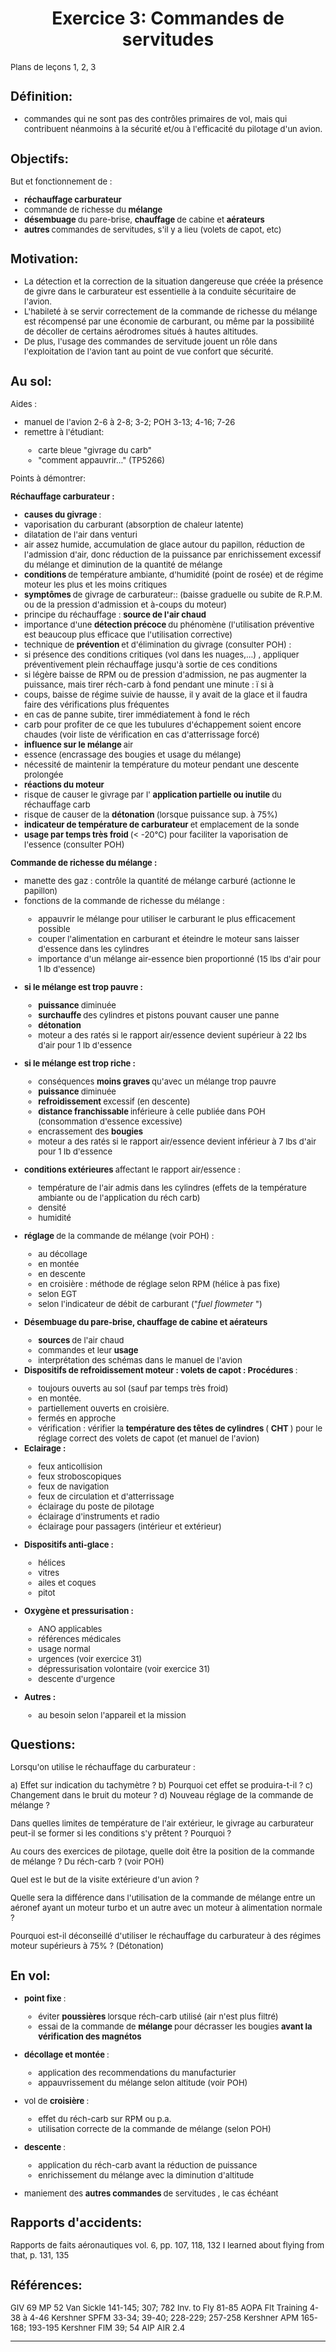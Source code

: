 <H1 ALIGN=CENTER>Exercice 3: Commandes de servitudes</H1>

<FONT SIZE=-1>Plans de leçons 1, 2, 3 </P>

<H2>Définition:</H2>

<UL>
<LI>commandes qui ne sont pas des contrôles primaires de vol, mais
qui contribuent néanmoins à la sécurité et/ou
à l'efficacité du pilotage d'un avion.</LI>
</UL>

<H2>Objectifs:</H2>

But et fonctionnement de : </P>

<UL>
<LI><B>réchauffage carburateur</B> </LI>

<LI>commande de richesse du <B>mélange </B></LI>

<LI><B>désembuage </B>du pare-brise, <B>chauffage </B>de cabine
et <B>aérateurs </B></LI>

<LI><B>autres </B>commandes de servitudes, s'il y a lieu (volets de capot,
etc)</LI>
</UL>

<H2>Motivation:</H2>

<UL>
<LI>La détection et la correction de la situation dangereuse que
créée la présence de givre dans le carburateur est
essentielle à la conduite sécuritaire de l'avion. </LI>

<LI>L'habileté à se servir correctement de la commande de
richesse du mélange est récompensé par une économie
de carburant, ou même par la possibilité de décoller
de certains aérodromes situés à hautes altitudes.
</LI>

<LI>De plus, l'usage des commandes de servitude jouent un rôle dans
l'exploitation de l'avion tant au point de vue confort que sécurité.
</LI>
</UL>

<H2>Au sol:</H2>

Aides :</P>

<UL>
<LI>manuel de l'avion 2-6 à 2-8; 3-2; POH 3-13; 4-16; 7-26 </LI>

<LI>remettre à l'étudiant:</LI>

<UL>
<LI>carte bleue "givrage du carb" </LI>

<LI>"comment appauvrir..." (TP5266)</LI>
</UL>
</UL>


Points à démontrer: 
</P>

<B>Réchauffage carburateur : </B>
</P>

<UL>
<LI><B>causes du givrage </B>: </LI>

<LI>vaporisation du carburant (absorption de chaleur latente) </LI>

<LI>dilatation de l'air dans venturi </LI>

<LI>air assez humide, accumulation de glace autour du papillon, réduction
de l'admission d'air, donc réduction de la puissance par enrichissement
excessif du mélange et diminution de la quantité de mélange
</LI>

<LI><B>conditions </B>de température ambiante, d'humidité
(point de rosée) et de régime moteur les plus et les moins
critiques </LI>

<LI><B>symptômes </B>de givrage de carburateur:: (baisse graduelle
ou subite de R.P.M. ou de la pression d'admission et à-coups du
moteur) </LI>

<LI>principe du réchauffage : <B>source de l'air chaud </B></LI>

<LI>importance d'une <B>détection précoce </B>du phénomène
(l'utilisation préventive est beaucoup plus efficace que l'utilisation
corrective) </LI>

<LI>technique de <B>prévention </B>et d'élimination du givrage
(consulter POH) : </LI>

<LI>si présence des conditions critiques (vol dans les nuages,...)
, appliquer préventivement plein réchauffage jusqu'à
sortie de ces conditions </LI>

<LI>si légère baisse de RPM ou de pression d'admission, ne
pas augmenter la puissance, mais tirer réch-carb à fond pendant
une minute : ï si à</LI>

<LI>coups, baisse de régime suivie de hausse, il y avait de la glace
et il faudra faire des vérifications plus fréquentes </LI>

<LI>en cas de panne subite, tirer immédiatement à fond le
réch</LI>

<LI>carb pour profiter de ce que les tubulures d'échappement soient
encore chaudes (voir liste de vérification en cas d'atterrissage
forcé) </LI>

<LI><B>influence sur le mélange </B>air</LI>

<LI>essence (encrassage des bougies et usage du mélange) </LI>

<LI>nécessité de maintenir la température du moteur
pendant une descente prolongée </LI>

<LI><B>réactions du moteur </B></LI>

<LI>risque de causer le givrage par l' <B>application partielle ou inutile
</B>du réchauffage carb </LI>

<LI>risque de causer de la <B>détonation </B>(lorsque puissance
sup. à 75%) </LI>

<LI><B>indicateur de température de carburateur </B>et emplacement
de la sonde </LI>

<LI><B>usage par temps très froid </B>(< -20°C) pour faciliter
la vaporisation de l'essence (consulter POH) 
</LI>
</UL>

<B>Commande de richesse du mélange : </B>
</P>

<UL>
<LI>manette des gaz : contrôle la quantité de mélange
carburé (actionne le papillon) </LI>

<LI>fonctions de la commande de richesse du mélange : </LI>

<UL>
<LI>appauvrir le mélange pour utiliser le carburant le plus efficacement
possible </LI>

<LI>couper l'alimentation en carburant et éteindre le moteur sans
laisser d'essence dans les cylindres </LI>

<LI>importance d'un mélange air-essence bien proportionné
(15 lbs d'air pour 1 lb d'essence) </LI>
</UL>
</UL>

<UL>
<LI><B>si le mélange est trop pauvre : </B></LI>

<UL>
<LI><B>puissance </B>diminuée </LI>

<LI><B>surchauffe </B>des cylindres et pistons pouvant causer une panne
</LI>

<LI><B>détonation </B></LI>

<LI>moteur a des ratés si le rapport air/essence devient supérieur
à 22 lbs d'air pour 1 lb d'essence </LI>
</UL>
</UL>

<UL>
<LI><B>si le mélange est trop riche :</B></LI>

<UL>
<LI>conséquences <B>moins graves </B>qu'avec un mélange trop
pauvre </LI>

<LI><B>puissance </B>diminuée </LI>

<LI><B>refroidissement </B>excessif (en descente) </LI>

<LI><B>distance franchissable </B>inférieure à celle publiée
dans POH (consommation d'essence excessive) </LI>

<LI>encrassement des <B>bougies </B></LI>

<LI>moteur a des ratés si le rapport air/essence devient inférieur
à 7 lbs d'air pour 1 lb d'essence </LI>
</UL>
</UL>

<UL>
<LI><B>conditions extérieures </B>affectant le rapport air/essence
: </LI>

<UL>
<LI>température de l'air admis dans les cylindres (effets de la
température ambiante ou de l'application du réch carb) </LI>

<LI>densité </LI>

<LI>humidité </LI>
</UL>
</UL>

<UL>
<LI><B>réglage </B>de la commande de mélange (voir POH) :</LI>

<UL>
<LI>au décollage </LI>

<LI>en montée </LI>

<LI>en descente </LI>

<LI>en croisière : méthode de réglage selon RPM (hélice
à pas fixe) </LI>

<LI>selon EGT </LI>

<LI>selon l'indicateur de débit de carburant ("<I>fuel flowmeter
</I>") </LI>
</UL>
</UL>

<UL>
<LI><B>Désembuage du pare-brise, chauffage de cabine et aérateurs
</B></LI>

<UL>
<LI><B>sources </B>de l'air chaud </LI>

<LI>commandes et leur <B>usage </B></LI>

<LI>interprétation des schémas dans le manuel de l'avion
</LI>
</UL>

<LI><B>Dispositifs de refroidissement moteur : volets de capot : 
Procédures </B>: 
</LI>

<UL>
<LI>toujours ouverts au sol (sauf par temps très froid) </LI>

<LI>en montée. </LI>

<LI>partiellement ouverts en croisière. </LI>

<LI>fermés en approche </LI>

<LI>vérification : vérifier la <B>température des
têtes de cylindres </B>( <B>CHT </B>) pour le réglage correct
des volets de capot (et manuel de l'avion)
</LI>
</UL>

<LI><B>Eclairage : </B></LI>

<UL>
<LI>feux anticollision </LI>

<LI>feux stroboscopiques </LI>

<LI>feux de navigation </LI>

<LI>feux de circulation et d'atterrissage </LI>

<LI>éclairage du poste de pilotage </LI>

<LI>éclairage d'instruments et radio </LI>

<LI>éclairage pour passagers (intérieur et extérieur)</LI>
</UL>
</UL>

<UL>
<LI><B>Dispositifs anti-glace : </B></LI>

<UL>
<LI>hélices </LI>

<LI>vitres </LI>

<LI>ailes et coques </LI>

<LI>pitot</LI>
</UL>
</UL>

<UL>
<LI><B>Oxygène et pressurisation : </B></LI>

<UL>
<LI>ANO applicables </LI>

<LI>références médicales </LI>

<LI>usage normal </LI>

<LI>urgences (voir exercice 31) </LI>

<LI>dépressurisation volontaire (voir exercice 31) </LI>

<LI>descente d'urgence</LI>
</UL>
</UL>

<UL>
<LI><B>Autres : </B></LI>

<UL>
<LI>au besoin selon l'appareil et la mission </LI>
</UL>
</UL>

<H2>Questions:</H2>

Lorsqu'on utilise le réchauffage du carburateur : </P>

a) Effet sur indication du tachymètre ? 
b) Pourquoi cet effet se produira-t-il ? 
c) Changement dans le bruit du moteur ? 
d) Nouveau réglage de la commande de mélange ?

Dans quelles limites de température de l'air extérieur, le
givrage au carburateur peut-il se former si les conditions s'y prêtent
? Pourquoi ?

Au cours des exercices de pilotage, quelle doit être la position
de la commande de mélange ? Du réch-carb ? (voir POH)

Quel est le but de la visite extérieure d'un avion ?

Quelle sera la différence dans l'utilisation de la commande de mélange
entre un aéronef ayant un moteur turbo et un autre avec un moteur
à alimentation normale ? 

Pourquoi est-il déconseillé d'utiliser le réchauffage
du carburateur à des régimes moteur supérieurs à
75% ? (Détonation)
</P>

<H2>En vol:</H2>

<UL>
<LI><B>point fixe </B>: </LI>

<UL>
<LI>éviter <B>poussières </B>lorsque réch-carb utilisé
(air n'est plus filtré) </LI>

<LI>essai de la commande de <B>mélange </B>pour décrasser
les bougies <B>avant la vérification des magnétos </B></LI>
</UL>
</UL>

<UL>
<LI><B>décollage et montée </B>: </LI>

<UL>
<LI>application des recommendations du manufacturier </LI>

<LI>appauvrissement du mélange selon altitude (voir POH) </LI>
</UL>
</UL>

<UL>
<LI>vol de <B>croisière </B>: </LI>

<UL>
<LI>effet du réch-carb sur RPM ou p.a. </LI>

<LI>utilisation correcte de la commande de mélange (selon POH) </LI>
</UL>
</UL>

<UL>
<LI><B>descente </B>: </LI>

<UL>
<LI>application du réch-carb avant la réduction de puissance
</LI>

<LI>enrichissement du mélange avec la diminution d'altitude </LI>
</UL>
</UL>

<UL>
<LI>maniement des <B>autres commandes </B>de servitudes , le cas échéant
</LI>
</UL>

<H2>Rapports d'accidents: </H2>

Rapports de faits aéronautiques vol. 6, pp. 107, 118, 132
I learned about flying from that, p. 131, 135 </P>

<H2>Références:</H2>

GIV 69 
MP 52 
Van Sickle 141-145; 307; 782 
Inv. to Fly 81-85 
AOPA Flt Training 4-38 à 4-46 
Kershner SPFM 33-34; 39-40; 228-229; 257-258 
Kershner APM 165-168; 193-195 
Kershner FIM 39; 54 
AIP AIR 2.4

<HR>

